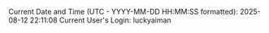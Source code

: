 Current Date and Time (UTC - YYYY-MM-DD HH:MM:SS formatted): 2025-08-12 22:11:08
Current User's Login: luckyaiman
